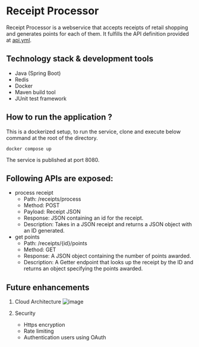 # Receipt Processor

Receipt Processor is a webservice that accepts receipts of retail shopping and generates points for each of them. It fulfills the API definition provided at [api.yml](https://github.com/fetch-rewards/receipt-processor-challenge/blob/main/api.yml).

## Technology stack & development tools
- Java (Spring Boot)
- Redis
- Docker
- Maven build tool
- JUnit test framework

## How to run the application ?
This is a dockerized setup, to run the service, clone and execute below command at the root of the directory.
```
docker compose up
```
The service is published at port 8080. 

## Following APIs are exposed:
- process receipt
    - Path: /receipts/process
    - Method: POST
    - Payload: Receipt JSON
    - Response: JSON containing an id for the receipt.
    - Description: Takes in a JSON receipt and returns a JSON object with an ID generated.
- get points
    - Path: /receipts/{id}/points
    - Method: GET
    - Response: A JSON object containing the number of points awarded.
    - Description: A Getter endpoint that looks up the receipt by the ID and returns an object specifying the points awarded.
 
## Future enhancements
1. Cloud Architecture
   ![image](https://github.com/user-attachments/assets/548c2220-afe6-4eeb-acc4-c113541a1f16)

3. Security
    - Https encryption
    - Rate limiting
    - Authentication users using OAuth
